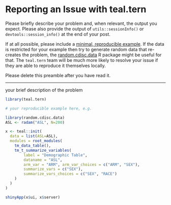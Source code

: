 # Reporting an Issue with teal.tern

Please briefly describe your problem and, when relevant, the output you expect.
Please also provide the output of `utils::sessionInfo()` or
`devtools::session_info()` at the end of your post.

If at all possible, please include a [minimal, reproducible
example](https://stackoverflow.com/questions/5963269/how-to-make-a-great-r-reproducible-example). If the data is restricted for your example then try to generate random data that re-creates the problem, the [random.cdisc.data](https://github.roche.com/Rpackages/random.cdisc.data) R package might be useful for that.
The `teal.tern` team will be much more likely to resolve your issue if they are
able to reproduce it themselves locally.

Please delete this preamble after you have read it.

---

your brief description of the problem

```r
library(teal.tern)

# your reproducible example here, e.g.

library(random.cdisc.data)
ASL <- radam("ASL", N=200)

x <- teal::init(
  data = list(ASL=ASL),
  modules = root_modules(
    tm_data_table(),
    tm_t_summarize_variables(
    	label = "Demographic Table",
    	dataname = "ASL",
        arm_var = "ARM", arm_var_choices = c("ARM", "SEX"),
        summarize_vars = c("SEX"),
        summarize_vars_choices = c("SEX", "RACE")
    )
  )
)

shinyApp(x$ui, x$server)
```

